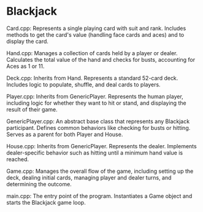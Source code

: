 # Blackjack

Card.cpp:
Represents a single playing card with suit and rank. Includes methods to get the card's value (handling face cards and aces) and to display the card.


Hand.cpp:
Manages a collection of cards held by a player or dealer. Calculates the total value of the hand and checks for busts, accounting for Aces as 1 or 11.


Deck.cpp:
Inherits from Hand. Represents a standard 52-card deck. Includes logic to populate, shuffle, and deal cards to players.


Player.cpp:
Inherits from GenericPlayer. Represents the human player, including logic for whether they want to hit or stand, and displaying the result of their game.


GenericPlayer.cpp:
An abstract base class that represents any Blackjack participant. Defines common behaviors like checking for busts or hitting. Serves as a parent for both Player and House.


House.cpp:
Inherits from GenericPlayer. Represents the dealer. Implements dealer-specific behavior such as hitting until a minimum hand value is reached.

Game.cpp:
Manages the overall flow of the game, including setting up the deck, dealing initial cards, managing player and dealer turns, and determining the outcome.

main.cpp:
The entry point of the program. Instantiates a Game object and starts the Blackjack game loop.
